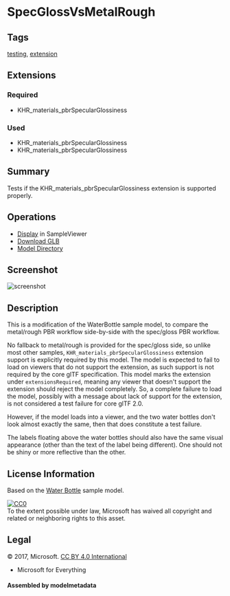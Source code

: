 # SpecGlossVsMetalRough

## Tags

[testing](../../Models-testing.md), [extension](../../Models-extension.md)

## Extensions

### Required

* KHR_materials_pbrSpecularGlossiness

### Used

* KHR_materials_pbrSpecularGlossiness
* KHR_materials_pbrSpecularGlossiness

## Summary

Tests if the KHR_materials_pbrSpecularGlossiness extension is supported properly.

## Operations

* [Display](https://github.khronos.org/glTF-Sample-Viewer-Release/?model=https://raw.GithubUserContent.com/KhronosGroup/glTF-Sample-Assets/main/./Models/SpecGlossVsMetalRough/glTF-Binary/SpecGlossVsMetalRough.glb) in SampleViewer
* [Download GLB](https://raw.GithubUserContent.com/KhronosGroup/glTF-Sample-Assets/main/./Models/SpecGlossVsMetalRough/glTF-Binary/SpecGlossVsMetalRough.glb)
* [Model Directory](./)

## Screenshot

![screenshot](screenshot/screenshot-large.jpg)

## Description

This is a modification of the WaterBottle sample model, to compare the metal/rough PBR workflow side-by-side with the spec/gloss PBR workflow.

No fallback to metal/rough is provided for the spec/gloss side, so unlike most other samples, `KHR_materials_pbrSpecularGlossiness` extension support is explicitly required by this model.  The model is expected to fail to load on viewers that do not support the extension, as such support is not required by the core glTF specification.  This model marks the extension under `extensionsRequired`, meaning any viewer that doesn't support the extension should reject the model completely.  So, a complete failure to load the model, possibly with a message about lack of support for the extension, is not considered a test failure for core glTF 2.0.

However, if the model loads into a viewer, and the two water bottles don't look almost exactly the same, then that does constitute a test failure.

The labels floating above the water bottles should also have the same visual appearance (other than the text of the label being different).  One should not be shiny or more reflective than the other.

## License Information

Based on the [Water Bottle](../WaterBottle/) sample model.

[![CC0](http://i.creativecommons.org/p/zero/1.0/88x31.png)](http://creativecommons.org/publicdomain/zero/1.0/)  
To the extent possible under law, Microsoft has waived all copyright and related or neighboring rights to this asset.


## Legal

&copy; 2017, Microsoft. [CC BY 4.0 International](https://creativecommons.org/licenses/by/4.0/legalcode)

 - Microsoft for Everything

#### Assembled by modelmetadata